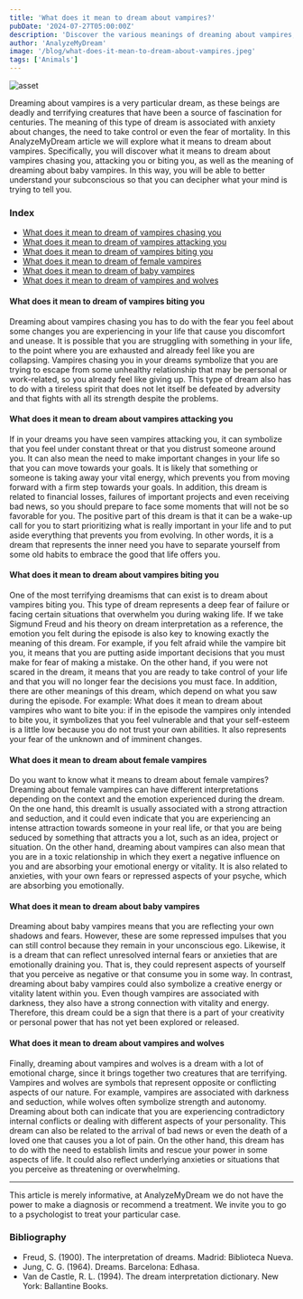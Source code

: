 ```yaml
---
title: 'What does it mean to dream about vampires?'
pubDate: '2024-07-27T05:00:00Z'
description: 'Discover the various meanings of dreaming about vampires, from stalking and attack to other symbolisms.'
author: 'AnalyzeMyDream'
image: '/blog/what-does-it-mean-to-dream-about-vampires.jpeg'
tags: ['Animals']
---
```


![asset](/blog/what-does-it-mean-to-dream-about-vampires.jpeg)

Dreaming about vampires is a very particular dream, as these beings are deadly and terrifying creatures that have been a source of fascination for centuries. The meaning of this type of dream is associated with anxiety about changes, the need to take control or even the fear of mortality. In this AnalyzeMyDream article we will explore what it means to dream about vampires. Specifically, you will discover what it means to dream about vampires chasing you, attacking you or biting you, as well as the meaning of dreaming about baby vampires. In this way, you will be able to better understand your subconscious so that you can decipher what your mind is trying to tell you.

### Index

- [What does it mean to dream of vampires chasing you](#what-does-it-mean-to-dream-of-vampires-chasing-you)
- [What does it mean to dream of vampires attacking you](#what-does-it-mean-to-dream-of-vampires-attacking-you)
- [What does it mean to dream of vampires biting you](#what-does-it-mean-to-dream-of-vampires-biting-you)
- [What does it mean to dream of female vampires](#what-does-it-mean-to-dream-of-female-vampires)
- [What does it mean to dream of baby vampires](#what-does-it-mean-to-dream-of-baby-vampires)
- [What does it mean to dream of vampires and wolves](#what-does-it-mean-to-dream-of-vampires-and-wolves)

#### What does it mean to dream of vampires biting you

Dreaming about vampires chasing you has to do with the fear you feel about some changes you are experiencing in your life that cause you discomfort and unease. It is possible that you are struggling with something in your life, to the point where you are exhausted and already feel like you are collapsing. 
Vampires chasing you in your dreams symbolize that you are trying to escape from some unhealthy relationship that may be personal or work-related, so you already feel like giving up. This type of dream also has to do with a tireless spirit that does not let itself be defeated by adversity and that fights with all its strength despite the problems. 

#### What does it mean to dream about vampires attacking you

If in your dreams you have seen vampires attacking you, it can symbolize that you feel under constant threat or that you distrust someone around you. It can also mean the need to make important changes in your life so that you can move towards your goals. It is likely that something or someone is taking away your vital energy, which prevents you from moving forward with a firm step towards your goals. In addition, this dream is related to financial losses, failures of important projects and even receiving bad news, so you should prepare to face some moments that will not be so favorable for you. 
The positive part of this dream is that it can be a wake-up call for you to start prioritizing what is really important in your life and to put aside everything that prevents you from evolving. In other words, it is a dream that represents the inner need you have to separate yourself from some old habits to embrace the good that life offers you. 

#### What does it mean to dream about vampires biting you

One of the most terrifying dreamisms that can exist is to dream about vampires biting you. This type of dream represents a deep fear of failure or facing certain situations that overwhelm you during waking life. If we take Sigmund Freud and his theory on dream interpretation as a reference, the emotion you felt during the episode is also key to knowing exactly the meaning of this dream. 
For example, if you felt afraid while the vampire bit you, it means that you are putting aside important decisions that you must make for fear of making a mistake. On the other hand, if you were not scared in the dream, it means that you are ready to take control of your life and that you will no longer fear the decisions you must face. 
In addition, there are other meanings of this dream, which depend on what you saw during the episode. For example: 
What does it mean to dream about vampires who want to bite you: if in the episode the vampires only intended to bite you, it symbolizes that you feel vulnerable and that your self-esteem is a little low because you do not trust your own abilities. It also represents your fear of the unknown and of imminent changes. 

#### What does it mean to dream about female vampires

Do you want to know what it means to dream about female vampires? Dreaming about female vampires can have different interpretations depending on the context and the emotion experienced during the dream. On the one hand, this dreamIt is usually associated with a strong attraction and seduction, and it could even indicate that you are experiencing an intense attraction towards someone in your real life, or that you are being seduced by something that attracts you a lot, such as an idea, project or situation. 
On the other hand, dreaming about vampires can also mean that you are in a toxic relationship in which they exert a negative influence on you and are absorbing your emotional energy or vitality. It is also related to anxieties, with your own fears or repressed aspects of your psyche, which are absorbing you emotionally. 

#### What does it mean to dream about baby vampires

Dreaming about baby vampires means that you are reflecting your own shadows and fears. However, these are some repressed impulses that you can still control because they remain in your unconscious ego. Likewise, it is a dream that can reflect unresolved internal fears or anxieties that are emotionally draining you. That is, they could represent aspects of yourself that you perceive as negative or that consume you in some way. 
In contrast, dreaming about baby vampires could also symbolize a creative energy or vitality latent within you. Even though vampires are associated with darkness, they also have a strong connection with vitality and energy. Therefore, this dream could be a sign that there is a part of your creativity or personal power that has not yet been explored or released. 

#### What does it mean to dream about vampires and wolves

Finally, dreaming about vampires and wolves is a dream with a lot of emotional charge, since it brings together two creatures that are terrifying. Vampires and wolves are symbols that represent opposite or conflicting aspects of our nature. For example, vampires are associated with darkness and seduction, while wolves often symbolize strength and autonomy. 
Dreaming about both can indicate that you are experiencing contradictory internal conflicts or dealing with different aspects of your personality. This dream can also be related to the arrival of bad news or even the death of a loved one that causes you a lot of pain. 
On the other hand, this dream has to do with the need to establish limits and rescue your power in some aspects of life. It could also reflect underlying anxieties or situations that you perceive as threatening or overwhelming. 

---

This article is merely informative, at AnalyzeMyDream we do not have the power to make a diagnosis or recommend a treatment. We invite you to go to a psychologist to treat your particular case.

### Bibliography

- Freud, S. (1900). The interpretation of dreams. Madrid: Biblioteca Nueva.
- Jung, C. G. (1964). Dreams. Barcelona: Edhasa.
- Van de Castle, R. L. (1994). The dream interpretation dictionary. New York: Ballantine Books.